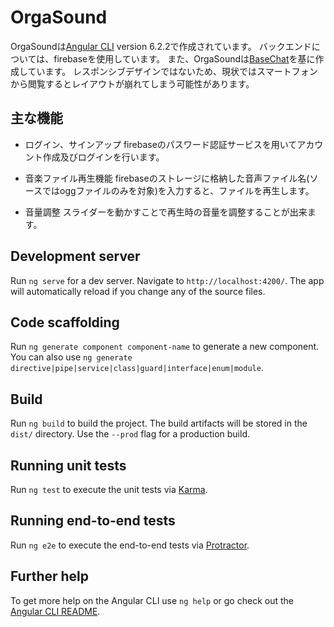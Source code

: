 # OrgaSound

OrgaSoundは[Angular CLI](https://github.com/angular/angular-cli) version 6.2.2で作成されています。
バックエンドについては、firebaseを使用しています。
また、OrgaSoundは[BaseChat](https://github.com/wesdoyle/base-chat)を基に作成しています。
レスポンシブデザインではないため、現状ではスマートフォンから閲覧するとレイアウトが崩れてしまう可能性があります。

## 主な機能

 - ログイン、サインアップ
 firebaseのパスワード認証サービスを用いてアカウント作成及びログインを行います。
 
 - 音楽ファイル再生機能
 firebaseのストレージに格納した音声ファイル名(ソースではoggファイルのみを対象)を入力すると、ファイルを再生します。
 
 - 音量調整
 スライダーを動かすことで再生時の音量を調整することが出来ます。

## Development server

Run `ng serve` for a dev server. Navigate to `http://localhost:4200/`. The app will automatically reload if you change any of the source files.

## Code scaffolding

Run `ng generate component component-name` to generate a new component. You can also use `ng generate directive|pipe|service|class|guard|interface|enum|module`.

## Build

Run `ng build` to build the project. The build artifacts will be stored in the `dist/` directory. Use the `--prod` flag for a production build.

## Running unit tests

Run `ng test` to execute the unit tests via [Karma](https://karma-runner.github.io).

## Running end-to-end tests

Run `ng e2e` to execute the end-to-end tests via [Protractor](http://www.protractortest.org/).

## Further help

To get more help on the Angular CLI use `ng help` or go check out the [Angular CLI README](https://github.com/angular/angular-cli/blob/master/README.md).
